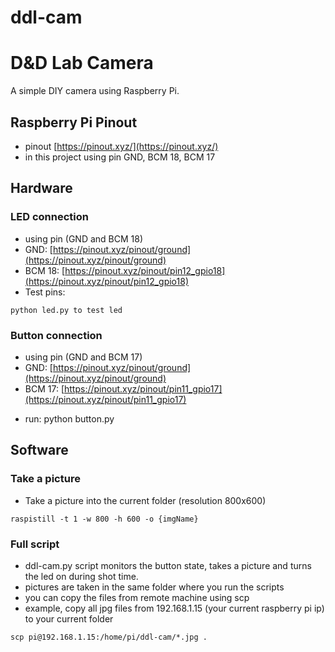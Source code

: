 # ddl-cam
# D&amp;D Lab Camera

A simple DIY camera using Raspberry Pi.

## Raspberry Pi Pinout
 * pinout [https://pinout.xyz/](https://pinout.xyz/)
 * in this project using pin GND, BCM 18, BCM 17

## Hardware
### LED connection
 * using pin (GND and BCM 18)
 * GND: [https://pinout.xyz/pinout/ground](https://pinout.xyz/pinout/ground)
 * BCM 18: [https://pinout.xyz/pinout/pin12_gpio18](https://pinout.xyz/pinout/pin12_gpio18)
 * Test pins:

 ```python led.py to test led```

### Button connection
 * using pin (GND and BCM 17)
 * GND: [https://pinout.xyz/pinout/ground](https://pinout.xyz/pinout/ground)
 * BCM 17: [https://pinout.xyz/pinout/pin11_gpio17](https://pinout.xyz/pinout/pin11_gpio17)
- run: python button.py 

## Software
### Take a picture
 * Take a picture into the current folder (resolution 800x600)

 ```raspistill -t 1 -w 800 -h 600 -o {imgName}```

### Full script
 * ddl-cam.py script monitors the button state, takes a picture and turns the led on during shot time.
 * pictures are taken in the same folder where you run the scripts
 * you can copy the files from remote machine using scp
 * example, copy all jpg files from 192.168.1.15 (your current raspberry pi ip)  to your current folder

```scp pi@192.168.1.15:/home/pi/ddl-cam/*.jpg .```